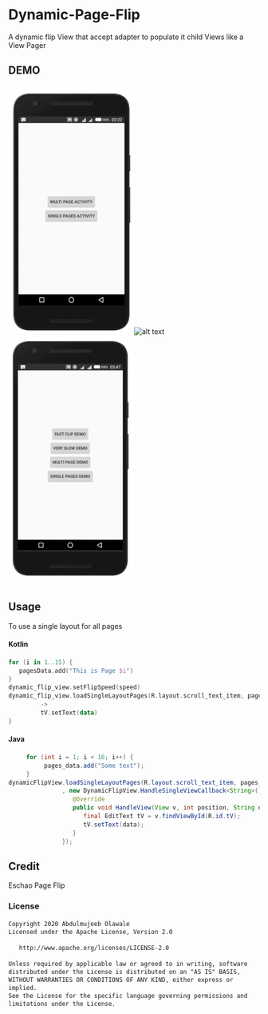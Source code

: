 # Dynamic-Page-Flip
A dynamic flip View that accept adapter to populate it child Views like  a View Pager

## DEMO
![alt text](https://github.com/shittu33/Dynamic-Page-Flip/blob/master/single.gif?raw=true)![alt text](https://github.com/shittu33/Dynamic-Page-Flip/blob/master/multi.gif?raw=true)![alt text](https://github.com/shittu33/Dynamic-Page-Flip/blob/master/speed.gif?raw=true)

## Usage

To use a single layout for all pages
#### Kotlin 
```kotlin
for (i in 1..15) {
   pagesData.add("This is Page $i")
}
dynamic_flip_view.setFlipSpeed(speed)
dynamic_flip_view.loadSingleLayoutPages(R.layout.scroll_text_item, pagesData) { position, data
         ->
         tV.setText(data)
}
```
#### Java
```Java
     for (int i = 1; i < 16; i++) {
          pages_data.add("Some text");
     }
dynamicFlipView.loadSingleLayoutPages(R.layout.scroll_text_item, pages_data
               , new DynamicFlipView.HandleSingleViewCallback<String>() {
                  @Override
                  public void HandleView(View v, int position, String data) {
                     final EditText tV = v.findViewById(R.id.tV);
                     tV.setText(data);
                  }
               });
```
## Credit
Eschao Page Flip


### License
```
Copyright 2020 Abdulmujeeb Olawale
Licensed under the Apache License, Version 2.0

   http://www.apache.org/licenses/LICENSE-2.0

Unless required by applicable law or agreed to in writing, software
distributed under the License is distributed on an "AS IS" BASIS,
WITHOUT WARRANTIES OR CONDITIONS OF ANY KIND, either express or implied.
See the License for the specific language governing permissions and
limitations under the License.
```
